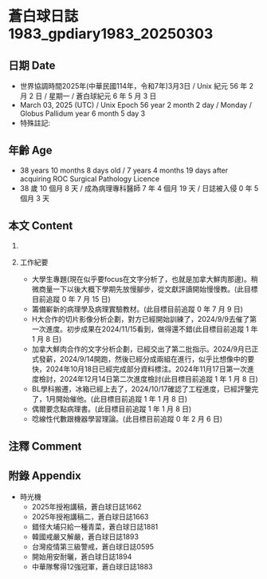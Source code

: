[_metadata_:encoding]: - "utf-8"
[_metadata_:language]: - "zh-Hant-TW"
[_metadata_:fileformat]: - "markdown"
[_metadata_:MIME_type]: - "text/plain"
[_metadata_:markdown_version]: - "commonmark version 0.30"
[_metadata_:markdown_spec]: - "https://spec.commonmark.org/0.30/"

# 蒼白球日誌1983_gpdiary1983_20250303 #

## 日期 Date ##

* 世界協調時間2025年(中華民國114年，令和7年)3月3日 / Unix 紀元 56 年 2 月 2 日 / 星期一 / 蒼白球紀元 6 年 5 月 3 日
* March 03, 2025 (UTC) / Unix Epoch 56 year 2 month 2 day / Monday / Globus Pallidum year 6 month 5 day 3
* 特殊註記:

## 年齡 Age ##

* 38 years 10 months 8 days old / 7 years 4 months 19 days after acquiring ROC Surgical Pathology Licence
* 38 歲 10 個月 8 天 / 成為病理專科醫師 7 年 4 個月 19 天 / 日誌被入侵 0 年 5 個月 3 天

## 本文 Content ##

1. 

2. 工作紀要

    - 大學生專題(現在似乎要focus在文字分析了，也就是加拿大鮮肉那邊)。稍微商量一下以後大概下學期先放慢腳步，從文獻評讀開始慢慢教。(此目標目前追蹤 0 年 7 月 15 日)
    - 籌備嶄新的病理學及病理實驗教材。(此目標目前追蹤 0 年 7 月 9 日)
    - H大合作的切片影像分析企劃，對方已經開始訓練了，2024/9/9去催了第一次進度。初步成果在2024/11/15看到，做得還不錯(此目標目前追蹤 1 年 1 月 8 日)
    - 加拿大鮮肉合作的文字分析企劃，已經交出了第二批指示。2024/9月已正式發薪，2024/9/14開跑，然後已經分成兩組在進行，似乎比想像中的要快，2024年10月18日已經完成部分資料標注。2024年11月17日第一次進度檢討，2024年12月14日第二次進度檢討(此目標目前追蹤 1 年 1 月 8 日)
    - BL學科搬遷，冰箱已經上去了，2024/10/17確認了工程進度，已經評鑒完了，1月開始催他。(此目標目前追蹤 1 年 1 月 8 日)
    - 偶爾要念點病理書。(此目標目前追蹤 1 年 1 月 8 日)
    - 唸線性代數跟機器學習理論。(此目標目前追蹤 0 年 2 月 6 日)

## 注釋 Comment ##


## 附錄 Appendix ##

* 時光機
    - 2025年授袍講稿，蒼白球日誌1662
    - 2025年授袍講稿二，蒼白球日誌1663
    - 錯怪大埔只給一種青菜，蒼白球日誌1881
    - 韓國戒嚴又解嚴，蒼白球日誌1893
    - 台灣疫情第三級警戒，蒼白球日誌0595
    - 開始用安耐曬，蒼白球日誌1894
    - 中華隊奪得12強冠軍，蒼白球日誌1883
